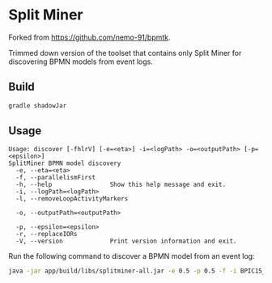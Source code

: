 # Split Miner

Forked from https://github.com/nemo-91/bpmtk.

Trimmed down version of the toolset that contains only Split Miner for discovering BPMN models from event logs.

## Build

```bash
gradle shadowJar
```

## Usage

```
Usage: discover [-fhlrV] [-e=<eta>] -i=<logPath> -o=<outputPath> [-p=<epsilon>]
SplitMiner BPMN model discovery
  -e, --eta=<eta>
  -f, --parallelismFirst
  -h, --help                Show this help message and exit.
  -i, --logPath=<logPath>
  -l, --removeLoopActivityMarkers

  -o, --outputPath=<outputPath>

  -p, --epsilon=<epsilon>
  -r, --replaceIORs
  -V, --version             Print version information and exit.
```

Run the following command to discover a BPMN model from an event log:

```bash
java -jar app/build/libs/splitminer-all.jar -e 0.5 -p 0.5 -f -i BPIC15_1.xes -o model
```